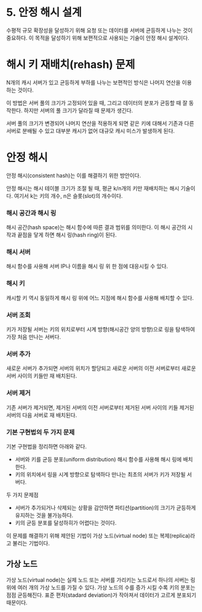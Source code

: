 # 5. 안정 해시 설계

수평적 규모 확장성을 달성하기 위해 요청 또는 데이터를 서버에 균등하게 나누는 것이 중요하다. 이 목적을 달성하기 위해 보편적으로 사용되는 기술이 안정 해시 설계이다.

# 해시 키 재배치(rehash) 문제

N개의 캐시 서버가 있고 균등하게 부하를 나누는 보편적인 방식은 나머지 연산을 이용하는 것이다.

이 방법은 서버 풀의 크기가 고정되어 있을 때, 그리고 데이터의 분포가 균등할 때 잘 동작한다. 하지만 서버의 풀 크기가 달라질 때 문제가 생긴다.

서버 풀의 크기가 변경되어 나머지 연산을 적용하게 되면 같은 키에 대해서 기존과 다른 서버로 분배될 수 있고 대부분 캐시가 없어 대규모 캐시 미스가 발생하게 된다.

# 안정 해시

안정 해시(consistent hash)는 이를 해결하기 위한 방안이다.

안정 해시는 해시 테이블 크기가 조절 될 때, 평균 k/n개의 키만 재배치하는 해시 기술이다. 여기서 k는 키의 개수, n은 슬롯(slot)의 개수이다.

### 해시 공간과 해시 링

해시 공간(hash space)는 해시 함수에 따른 결과 범위를 의미한다. 이 해시 공간의 시작과 끝점을 닿게 하면 해시 링(hash ring)이 된다.

### 해시 서버

해시 함수를 사용해 서버 IP나 이름을 해시 링 위 한 점에 대응시킬 수 있다.

### 해시 키

캐시할 키 역시 동일하게 해시 링 위에 어느 지점에 해시 함수를 사용해 배치할 수 있다.

### 서버 조회

키가 저장될 서버는 키의 위치로부터 시계 방향(해시공간 양의 방향)으로 링을 탐색하여 가장 처음 만나는 서버다.

### 서버 추가

새로운 서버가 추가되면 서버의 위치가 할당되고 새로운 서버의 이전 서버로부터 새로운 서버 사이의 키들만 재 배치된다.

### 서버 제거

기존 서버가 제거되면, 제거된 서버의 이전 서버로부터 제거된 서버 사이의 키들 제거된 서버의 다음 서버로 재 배치된다.

### 기본 구현법의 두 가지 문제

기본 구현법을 정리하면 아래와 같다.

- 서버와 키를 균등 분포(uniform distribution) 해시 함수를 사용해 해시 링에 배치한다.
- 키의 위치에서 링을 시계 방향으로 탐색하다 만나는 최초의 서버가 키가 저장될 서버다.

두 가지 문제점

- 서버가 추가되거나 삭제되는 상황을 감안하면 파티션(partition)의 크기가 균등하게 유지하는 것을 불가능하다.
- 키의 균등 분포를 달성하히가 어렵다는 것이다.

이 문제를 해결하기 위해 제안된 기법이 가상 노드(virtual node) 또는 복제(replica)라고 불리는 기법이다.

## 가상 노드

가상 노드(virtual node)는 실제 노드 또는 서버를 가리키는 노드로서 하나의 서버는 링 위에 여러 개의 가상 노드를 가질 수 있다. 가상 노드의 수를 증가 시킬 수록 키의 분포는 점점 균등해진다. 표준 편차(stadard deviation)가 작아져서 데이터가 고르게 분포되기 때문이다.
